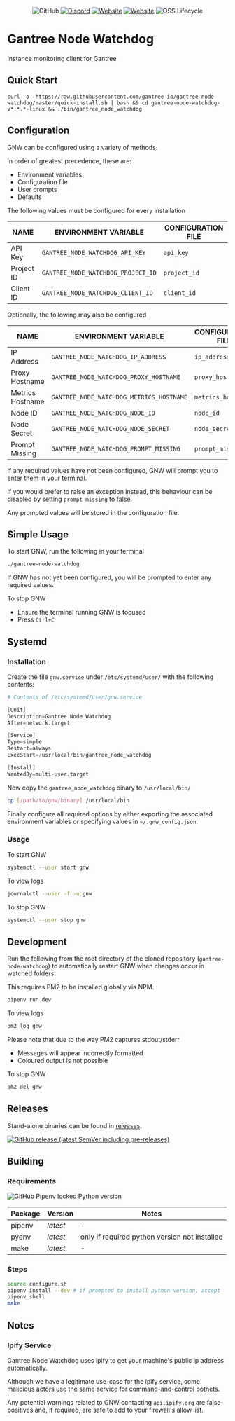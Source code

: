 <p align="center">
    <a alt="License">
        <img alt="GitHub" src="https://img.shields.io/github/license/gantree-io/gantree-node-watchdog"></a>
    <a href="https://discord.gg/BsWVddN" alt="Discord">
        <img alt="Discord" src="https://img.shields.io/discord/719451945345220658?logo=Discord"></a>
    <a href="https://gantree.io" alt="Website">
        <img alt="Website" src="https://img.shields.io/website?down_color=red&down_message=offline&label=gantree.io&up_color=green&up_message=online&url=https%3A%2F%2Fgantree.io"></a>
    <a href="https://app.gantree.io" alt="Web App">
        <img alt="Website" src="https://img.shields.io/website?down_color=red&down_message=offline&label=web%20app&up_color=green&up_message=online&url=https%3A%2F%2Fapp.gantree.io"></a>
    <a alt="OSS Lifecycle">
        <img alt="OSS Lifecycle" src="https://img.shields.io/osslifecycle/gantree-io/gantree-node-watchdog"></a>
</p>

# Gantree Node Watchdog

Instance monitoring client for Gantree

## Quick Start

`curl -o- https://raw.githubusercontent.com/gantree-io/gantree-node-watchdog/master/quick-install.sh | bash && cd gantree-node-watchdog-v*.*.*-linux && ./bin/gantree_node_watchdog`

## Configuration

GNW can be configured using a variety of methods.

In order of greatest precedence, these are:

- Environment variables
- Configuration file
- User prompts
- Defaults

The following values must be configured for every installation

| NAME       | ENVIRONMENT VARIABLE               | CONFIGURATION FILE |
| ---------- | ---------------------------------- | ------------------ |
| API Key    | `GANTREE_NODE_WATCHDOG_API_KEY`    | `api_key`          |
| Project ID | `GANTREE_NODE_WATCHDOG_PROJECT_ID` | `project_id`       |
| Client ID  | `GANTREE_NODE_WATCHDOG_CLIENT_ID`  | `client_id`        |

Optionally, the following may also be configured

| NAME             | ENVIRONMENT VARIABLE                     | CONFIGURATION FILE |
| ---------------- | ---------------------------------------- | ------------------ |
| IP Address       | `GANTREE_NODE_WATCHDOG_IP_ADDRESS`       | `ip_address`       |
| Proxy Hostname   | `GANTREE_NODE_WATCHDOG_PROXY_HOSTNAME`   | `proxy_hostname`   |
| Metrics Hostname | `GANTREE_NODE_WATCHDOG_METRICS_HOSTNAME` | `metrics_hostname` |
| Node ID          | `GANTREE_NODE_WATCHDOG_NODE_ID`          | `node_id`          |
| Node Secret      | `GANTREE_NODE_WATCHDOG_NODE_SECRET`      | `node_secret`      |
| Prompt Missing   | `GANTREE_NODE_WATCHDOG_PROMPT_MISSING`   | `prompt_missing`   |

If any required values have not been configured, GNW will prompt you to enter them in your terminal.

If you would prefer to raise an exception instead, this behaviour can be disabled by setting `prompt missing` to false.

Any prompted values will be stored in the configuration file.

## Simple Usage

To start GNW, run the following in your terminal

```bash
./gantree-node-watchdog
```

If GNW has not yet been configured, you will be prompted to enter any required values.

To stop GNW

- Ensure the terminal running GNW is focused
- Press `Ctrl+C`

## Systemd

### Installation

Create the file `gnw.service` under `/etc/systemd/user/` with the following contents:

```s
# Contents of /etc/systemd/user/gnw.service

[Unit]
Description=Gantree Node Watchdog
After=network.target

[Service]
Type=simple
Restart=always
ExecStart=/usr/local/bin/gantree_node_watchdog

[Install]
WantedBy=multi-user.target
```

Now copy the `gantree_node_watchdog` binary to `/usr/local/bin/`

```bash
cp [/path/to/gnw/binary] /usr/local/bin
```

Finally configure all required options by either exporting the associated environment variables or specifying values in `~/.gnw_config.json`.

### Usage

To start GNW

```bash
systemctl --user start gnw
```

To view logs

```bash
journalctl --user -f -u gnw
```

To stop GNW

```bash
systemctl --user stop gnw
```

## Development

Run the following from the root directory of the cloned repository (`gantree-node-watchdog`) to automatically restart GNW when changes occur in watched folders.

This requires PM2 to be installed globally via NPM.

```bash
pipenv run dev
```

To view logs

```bash
pm2 log gnw
```

Please note that due to the way PM2 captures stdout/stderr

- Messages will appear incorrectly formatted
- Coloured output is not possible

To stop GNW

```bash
pm2 del gnw
```

## Releases

Stand-alone binaries can be found in [releases](https://github.com/gantree-io/gantree-node-watchdog/releases).

[![GitHub release (latest SemVer including pre-releases)](https://img.shields.io/github/v/release/gantree-io/gantree-node-watchdog?include_prereleases&logo=python)](https://github.com/gantree-io/gantree-node-watchdog/releases)

## Building

### Requirements

![GitHub Pipenv locked Python version](https://img.shields.io/github/pipenv/locked/python-version/gantree-io/gantree-node-watchdog)

| Package | Version  | Notes                                         |
| ------- | -------- | --------------------------------------------- |
| pipenv  | _latest_ | -                                             |
| pyenv   | _latest_ | only if required python version not installed |
| make    | _latest_ | -                                             |

### Steps

```bash
source configure.sh
pipenv install --dev # if prompted to install python version, accept
pipenv shell
make
```

## Notes

### Ipify Service

Gantree Node Watchdog uses ipify to get your machine's public ip address automatically.

Although we have a legitimate use-case for the ipify service, some malicious actors use the same service for command-and-control botnets.

Any potential warnings related to GNW contacting `api.ipify.org` are false-positives and, if required, are safe to add to your firewall's allow list.
